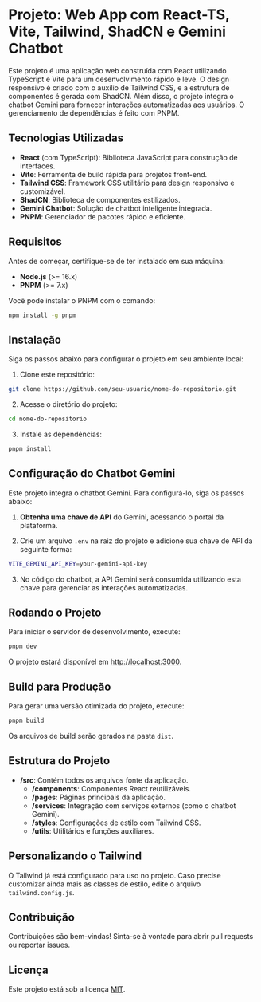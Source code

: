 
# Projeto: Web App com React-TS, Vite, Tailwind, ShadCN e Gemini Chatbot

Este projeto é uma aplicação web construída com React utilizando TypeScript e Vite para um desenvolvimento rápido e leve. O design responsivo é criado com o auxílio de Tailwind CSS, e a estrutura de componentes é gerada com ShadCN. Além disso, o projeto integra o chatbot Gemini para fornecer interações automatizadas aos usuários. O gerenciamento de dependências é feito com PNPM.

## Tecnologias Utilizadas

- **React** (com TypeScript): Biblioteca JavaScript para construção de interfaces.
- **Vite**: Ferramenta de build rápida para projetos front-end.
- **Tailwind CSS**: Framework CSS utilitário para design responsivo e customizável.
- **ShadCN**: Biblioteca de componentes estilizados.
- **Gemini Chatbot**: Solução de chatbot inteligente integrada.
- **PNPM**: Gerenciador de pacotes rápido e eficiente.

## Requisitos

Antes de começar, certifique-se de ter instalado em sua máquina:

- **Node.js** (>= 16.x)
- **PNPM** (>= 7.x)

Você pode instalar o PNPM com o comando:

```bash
npm install -g pnpm
```

## Instalação

Siga os passos abaixo para configurar o projeto em seu ambiente local:

1. Clone este repositório:

```bash
git clone https://github.com/seu-usuario/nome-do-repositorio.git
```

2. Acesse o diretório do projeto:

```bash
cd nome-do-repositorio
```

3. Instale as dependências:

```bash
pnpm install
```

## Configuração do Chatbot Gemini

Este projeto integra o chatbot Gemini. Para configurá-lo, siga os passos abaixo:

1. **Obtenha uma chave de API** do Gemini, acessando o portal da plataforma.

2. Crie um arquivo `.env` na raiz do projeto e adicione sua chave de API da seguinte forma:

```bash
VITE_GEMINI_API_KEY=your-gemini-api-key
```

3. No código do chatbot, a API Gemini será consumida utilizando esta chave para gerenciar as interações automatizadas.

## Rodando o Projeto

Para iniciar o servidor de desenvolvimento, execute:

```bash
pnpm dev
```

O projeto estará disponível em [http://localhost:3000](http://localhost:3000).

## Build para Produção

Para gerar uma versão otimizada do projeto, execute:

```bash
pnpm build
```

Os arquivos de build serão gerados na pasta `dist`.

## Estrutura do Projeto

- **/src**: Contém todos os arquivos fonte da aplicação.
  - **/components**: Componentes React reutilizáveis.
  - **/pages**: Páginas principais da aplicação.
  - **/services**: Integração com serviços externos (como o chatbot Gemini).
  - **/styles**: Configurações de estilo com Tailwind CSS.
  - **/utils**: Utilitários e funções auxiliares.

## Personalizando o Tailwind

O Tailwind já está configurado para uso no projeto. Caso precise customizar ainda mais as classes de estilo, edite o arquivo `tailwind.config.js`.

## Contribuição

Contribuições são bem-vindas! Sinta-se à vontade para abrir pull requests ou reportar issues.

## Licença

Este projeto está sob a licença [MIT](LICENSE).
